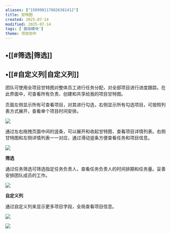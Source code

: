 ```yaml
---
aliases: ["1589901178826381412"]
title: 甘特图
created: 2025-07-14
modified: 2025-07-14
tags: ['基础模块']
theme: 项目协作
---
```


## •[[#筛选|筛选]]

## •[[#自定义列|自定义列]]

团队可使用全项目甘特图对整体员工进行任务分配，对全部项目进行进度跟踪。在此界面中，可查看所有负责、创建和共享给我的项目甘特图。

页面左侧显示所有可查看项目，对其进行勾选，右侧显示所有勾选项目，可按照列表方式展开，查看单个项目时间安排。

![](291ae6bcf9e8b6cf6a9fec0dd28c7337.jpg)

通过左右拖拽页面中间的竖条，可以展开和收起甘特图，查看项目详情列表。右侧甘特图和左侧详情列表一一对应，通过滑动竖条方便查看任务和项目信息。

![](547405eab2b6e038827e85855f3b032c.jpg)

**筛选**

通过任务筛选可筛选指定任务负责人，查看任务负责人的时间排期和任务量。妥善安排团队成员的工作。

![](e20dd840636c39b765c42a4d4b1ece87.jpg)

**自定义列**

通过自定义列来显示更多项目字段，全局查看项目信息。

![](531bc056c4193191a4799e91bd656f54.jpg)

![](51ec8569864c357af8ff85a570f67dcb.jpg)